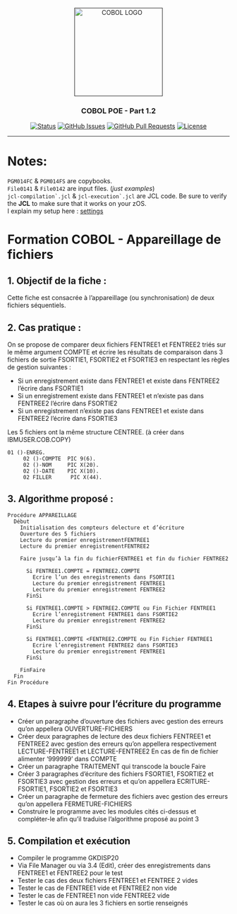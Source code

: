<p align="center">
  <a href="" rel="noopener">
 <img width=200px height=200px src="https://www.krescentglobal.com/images/iphone/cobol-1.png" alt="COBOL LOGO"></a>
</p>

<h3 align="center">COBOL POE - Part 1.2</h3>

<div align="center">

[![Status](https://img.shields.io/badge/status-active-success.svg)]()
[![GitHub Issues](https://img.shields.io/github/issues/emericdefay/forma-cobol-1.svg)](https://github.com/emericdefay/forma-cobol-1/issues)
[![GitHub Pull Requests](https://img.shields.io/github/issues-pr/emericdefay/forma-cobol-1.svg)](https://github.com/emericdefay/forma-cobol-1/pulls)
[![License](https://img.shields.io/badge/license-MIT-blue.svg)](/LICENSE)

</div>

---

# Notes:

``PGM014FC`` & ``PGM014FS`` are copybooks.  
``File0141`` & ``File0142`` are input files. (*just examples*)  
``jcl-compilation`.jcl`` & ``jcl-execution`.jcl`` are JCL code. 
Be sure to verify the **JCL** to make sure that it works on your zOS.  
I explain my setup here : [settings](../README.md/#settings)


# Formation COBOL -  Appareillage de fichiers

## 1.	Objectif de la fiche :  

Cette fiche est consacrée à l’appareillage (ou synchronisation) de deux fichiers séquentiels.
 
## 2.	Cas pratique :  

On se propose de comparer deux fichiers FENTREE1 et FENTREE2 triés sur le même argument COMPTE et écrire les résultats de comparaison dans 3 fichiers de sortie FSORTIE1, FSORTIE2 et FSORTIE3 en respectant  les règles de gestion suivantes :
-	Si un enregistrement existe dans FENTREE1 et existe dans FENTREE2 l’écrire dans FSORTIE1
-	Si un enregistrement existe dans FENTREE1 et n’existe pas dans FENTREE2 l’écrire dans FSORTIE2
-	Si un enregistrement n’existe pas dans FENTREE1 et existe dans FENTREE2 l’écrire dans FSORTIE3

Les 5 fichiers ont la même structure CENTREE.    (à créer dans IBMUSER.COB.COPY)
```cbl
01 ()-ENREG.
     02 ()-COMPTE  PIC 9(6).
     02 ()-NOM     PIC X(20).
     02 ()-DATE    PIC X(10).
     02 FILLER      PIC X(44).
```

## 3.	Algorithme proposé :

```algo
Procédure APPAREILLAGE
  Début
    Initialisation des compteurs delecture et d’écriture
    Ouverture des 5 fichiers 
    Lecture du premier enregistrementFENTREE1
    Lecture du premier enregistrementFENTREE2

    Faire jusqu’à la fin du fichierFENTREE1 et fin du fichier FENTREE2

      Si FENTREE1.COMPTE = FENTREE2.COMPTE 
        Ecrire l’un des enregistrements dans FSORTIE1
        Lecture du premier enregistrement FENTREE1
        Lecture du premier enregistrement FENTREE2
      FinSi

      Si FENTREE1.COMPTE > FENTREE2.COMPTE ou Fin Fichier FENTREE1
        Ecrire l’enregistrement FENTREE1 dans FSORTIE2
        Lecture du premier enregistrement FENTREE2
      FinSi

      Si FENTREE1.COMPTE <FENTREE2.COMPTE ou Fin Fichier FENTREE1
        Ecrire l’enregistrement FENTREE2 dans FSORTIE3
        Lecture du premier enregistrement FENTREE1
      FinSi

    FinFaire
  Fin
Fin Procédure
```
## 4.	Etapes à suivre pour l’écriture du programme

-	Créer un paragraphe d’ouverture des fichiers avec gestion des erreurs qu’on appellera OUVERTURE-FICHIERS
-	Créer deux paragraphes de lecture des deux fichiers FENTREE1 et FENTREE2  avec gestion des erreurs qu’on appellera respectivement LECTURE-FENTREE1 et LECTURE-FENTREE2
En cas de fin de fichier alimenter ‘999999’  dans COMPTE
-	Créer un paragraphe TRAITEMENT qui transcode la boucle Faire 
-	Créer 3 paragraphes d’écriture des fichiers FSORTIE1, FSORTIE2 et FSORTIE3 avec gestion des erreurs et qu’on appellera ECRITURE-FSORTIE1, FSORTIE2 et FSORTIE3
-	Créer un paragraphe de fermeture des fichiers avec gestion des erreurs qu’on appellera FERMETURE-FICHIERS
-	Construire le programme avec les modules cités ci-dessus et compléter-le afin qu’il traduise l’algorithme proposé au point 3

## 5.	Compilation et exécution

-	Compiler le programme GKDISP20
-	Via File Manager ou via 3.4 (Edit), créer des enregistrements dans FENTREE1 et FENTREE2 pour le test
- Tester le cas des deux fichiers FENTREE1 et FENTREE 2 vides
- Tester le cas de FENTREE1 vide et FENTREE2 non vide 
- Tester le cas de FENTREE1 non vide FENTREE2 vide 
- Tester le cas où on aura les 3 fichiers en sortie renseignés


</p>